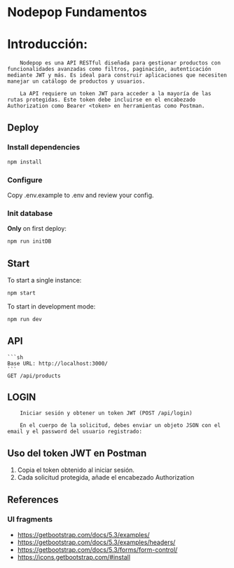 # Nodepop Fundamentos
   # Introducción:
        Nodepop es una API RESTful diseñada para gestionar productos con funcionalidades avanzadas como filtros, paginación, autenticación mediante JWT y más. Es ideal para construir aplicaciones que necesiten manejar un catálogo de productos y usuarios.

        La API requiere un token JWT para acceder a la mayoría de las rutas protegidas. Este token debe incluirse en el encabezado Authorization como Bearer <token> en herramientas como Postman.

## Deploy

### Install dependencies

```sh
npm install
```

### Configure

Copy .env.example to .env and review your config.

### Init database

**Only** on first deploy:

```sh
npm run initDB
```

## Start

To start a single instance:

```sh
npm start
```

To start in development mode:

```sh
npm run dev
```


## API
    ```sh
    Base URL: http://localhost:3000/
    ```
    GET /api/products

## LOGIN 
        Iniciar sesión y obtener un token JWT (POST /api/login)

        En el cuerpo de la solicitud, debes enviar un objeto JSON con el email y el password del usuario registrado:
    
## Uso del token JWT en Postman
1.  Copia el token obtenido al iniciar sesión.
2.  Cada solicitud protegida, añade el encabezado Authorization

## References

### UI fragments

- https://getbootstrap.com/docs/5.3/examples/
- https://getbootstrap.com/docs/5.3/examples/headers/
- https://getbootstrap.com/docs/5.3/forms/form-control/
- https://icons.getbootstrap.com/#install
